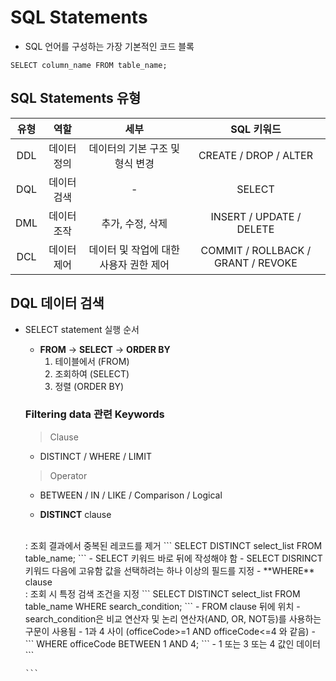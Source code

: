 # SQL Statements
- SQL 언어를 구성하는 가장 기본적인 코드 블록
```
SELECT column_name FROM table_name;
```
## SQL Statements 유형
|유형|역할|세부|SQL 키워드|
|:---:|:---:|:---:|:---:|
|DDL|데이터 정의|데이터의 기본 구조 및 형식 변경|CREATE / DROP / ALTER|
|DQL|데이터 검색|-|SELECT|
|DML|데이터 조작|추가, 수정, 삭제|INSERT / UPDATE / DELETE|
|DCL|데이터 제어|데이터 및 작업에 대한 사용자 권한 제어|COMMIT / ROLLBACK / GRANT / REVOKE|

## DQL 데이터 검색
- SELECT statement 실행 순서
  - **FROM** -> **SELECT** -> **ORDER BY**
    1. 테이블에서 (FROM)
    2. 조회하여 (SELECT)
    3. 정렬 (ORDER BY)

  ### Filtering data 관련 Keywords
  > Clause
    - DISTINCT / WHERE / LIMIT
  > Operator
    - BETWEEN / IN / LIKE / Comparison / Logical

  - **DISTINCT** clause
  <br>
  : 조회 결과에서 중복된 레코드를 제거
  ```
  SELECT DISTINCT select_list
  FROM table_name;
  ```
    - SELECT 키워드 바로 뒤에 작성해야 함
    - SELECT DISRINCT 키워드 다음에 고유함 값을 선택하려는 하나 이상의 필드를 지정
  - **WHERE** clause
  <br>
  : 조회 시 특정 검색 조건을 지정
  ```
  SELECT DISTINCT select_list
  FROM table_name
  WHERE search_condition;
  ```
    - FROM clause 뒤에 위치
    - search_condition은 비교 연산자 및 논리 연산자(AND, OR, NOT등)를 사용하는 구문이 사용됨
    - 1과 4 사이 (officeCode>=1 AND officeCode<=4 와 같음)
    - 
      ```
      WHERE
        officeCode BETWEEN 1 AND 4;
      ```
    - 1 또는 3 또는 4 값인 데이터
      ```

      ```

